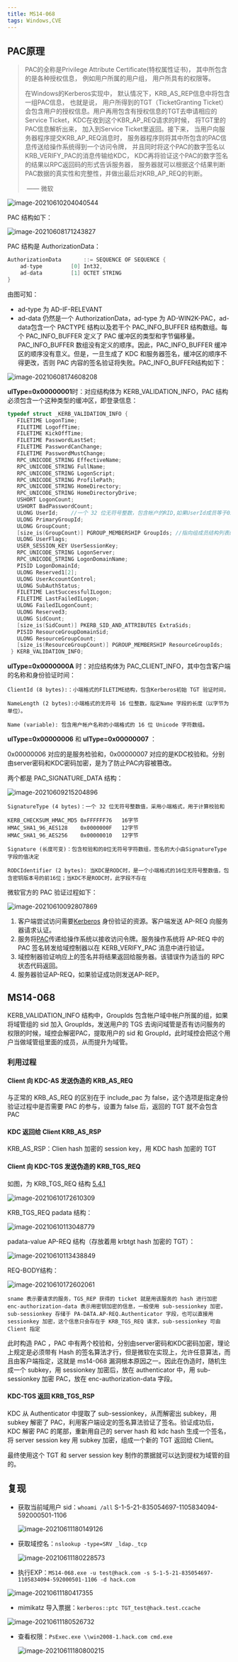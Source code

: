 ```yaml
---
title: MS14-068
tags: Windows,CVE
---
```


## PAC原理

> PAC的全称是Privilege Attribute Certificate(特权属性证书)， 其中所包含的是各种授权信息， 例如用户所属的用户组， 用户所具有的权限等。
>
> 在Windows的Kerberos实现中， 默认情况下，KRB_AS_REP信息中将包含一组PAC信息， 也就是说， 用户所得到的TGT（TicketGranting Ticket）会包含用户的授权信息。用户再用包含有授权信息的TGT去申请相应的Service Ticket，KDC在收到这个KBR_AP_REQ请求的时候， 将TGT里的PAC信息解析出来， 加入到Service Ticket里返回。接下来， 当用户向服务器程序提交KRB_AP_REQ消息时， 服务器程序则将其中所包含的PAC信息传送给操作系统得到一个访问令牌， 并且同时将这个PAC的数字签名以KRB_VERIFY_PAC的消息传输给KDC， KDC再将验证这个PAC的数字签名的结果以RPC返回码的形式告诉服务器， 服务器就可以根据这个结果判断PAC数据的真实性和完整性，并做出最后对KRB_AP_REQ的判断。
>
> ​																																						                                                 				 —— 微软



![image-20210610204040544](https://ryze-1258886299.cos.ap-beijing.myqcloud.com/20220329095725.png)

PAC 结构如下：

![image-20210608171243827](https://ryze-1258886299.cos.ap-beijing.myqcloud.com/20220329095727.png)

PAC 结构是 AuthorizationData：

```c
AuthorizationData       ::= SEQUENCE OF SEQUENCE {
    ad-type         [0] Int32,
    ad-data         [1] OCTET STRING
}
```

由图可知：

+ ad-type 为 AD-IF-RELEVANT
+ ad-data 仍然是一个 AuthorizationData，ad-type 为 AD-WIN2K-PAC，ad-data包含一个 PACTYPE 结构以及若干个 PAC_INFO_BUFFER 结构数组。每个 PAC_INFO_BUFFER 定义了 PAC 缓冲区的类型和字节偏移量。PAC_INFO_BUFFER 数组没有定义的顺序。因此，PAC_INFO_BUFFER 缓冲区的顺序没有意义。但是，一旦生成了 KDC 和服务器签名，缓冲区的顺序不得更改，否则 PAC 内容的签名验证将失败。PAC_INFO_BUFFER结构如下：

![image-20210608174608208](https://ryze-1258886299.cos.ap-beijing.myqcloud.com/20220329095730.png)

**ulType=0x00000001**时：对应结构体为 KERB_VALIDATION_INFO，PAC 结构必须包含一个这种类型的缓冲区，即登录信息：

```c
typedef struct _KERB_VALIDATION_INFO {
   FILETIME LogonTime;
   FILETIME LogoffTime;
   FILETIME KickOffTime;
   FILETIME PasswordLastSet;
   FILETIME PasswordCanChange;
   FILETIME PasswordMustChange;
   RPC_UNICODE_STRING EffectiveName;
   RPC_UNICODE_STRING FullName;
   RPC_UNICODE_STRING LogonScript;
   RPC_UNICODE_STRING ProfilePath;
   RPC_UNICODE_STRING HomeDirectory;
   RPC_UNICODE_STRING HomeDirectoryDrive;
   USHORT LogonCount;
   USHORT BadPasswordCount;
   ULONG UserId;	//一个 32 位无符号整数，包含帐户的RID,如果UserId成员等于0x00000000，则此成员中的第一个组SID就是此帐户的SID
   ULONG PrimaryGroupId;
   ULONG GroupCount;
   [size_is(GroupCount)] PGROUP_MEMBERSHIP GroupIds; //指向组成员结构列表的指针，其中包含帐户域中帐户所属的组。此列表中的组数必须等于GroupCount
   ULONG UserFlags;
   USER_SESSION_KEY UserSessionKey;
   RPC_UNICODE_STRING LogonServer;
   RPC_UNICODE_STRING LogonDomainName;
   PISID LogonDomainId;
   ULONG Reserved1[2];
   ULONG UserAccountControl;
   ULONG SubAuthStatus;
   FILETIME LastSuccessfulILogon;
   FILETIME LastFailedILogon;
   ULONG FailedILogonCount;
   ULONG Reserved3;
   ULONG SidCount;
   [size_is(SidCount)] PKERB_SID_AND_ATTRIBUTES ExtraSids;
   PISID ResourceGroupDomainSid;
   ULONG ResourceGroupCount;
   [size_is(ResourceGroupCount)] PGROUP_MEMBERSHIP ResourceGroupIds;
 } KERB_VALIDATION_INFO;
```

**ulType=0x0000000A** 时：对应结构体为 PAC_CLIENT_INFO，其中包含客户端的名称和身份验证时间：

```
ClientId (8 bytes):：小端格式的FILETIME结构，包含Kerberos初始 TGT 验证时间，

NameLength (2 bytes):小端格式的无符号 16 位整数，指定Name 字段的长度（以字节为单位）。

Name (variable): 包含用户帐户名称的小端格式的 16 位 Unicode 字符数组。
```

**uIType=0x00000006** 和 **uIType=0x00000007** ：

0x00000006 对应的是服务检验和，0x00000007 对应的是KDC校验和。分别由server密码和KDC密码加密，是为了防止PAC内容被篡改。

两个都是 PAC_SIGNATURE_DATA 结构：

![image-20210609215204896](https://ryze-1258886299.cos.ap-beijing.myqcloud.com/20220329095733.png)

```
SignatureType (4 bytes)：一个 32 位无符号整数值，采用小端格式，用于计算校验和

KERB_CHECKSUM_HMAC_MD5 0xFFFFFF76	16字节
HMAC_SHA1_96_AES128	   0x0000000F	12字节
HMAC_SHA1_96_AES256	   0x00000010	12字节

Signature (长度可变)：包含校验和的8位无符号字符数组，签名的大小由SignatureType字段的值决定

RODCIdentifier (2 bytes): 当KDC是RODC时，是一个小端格式的16位无符号整数值，包含密钥版本号的前16位；当KDC不是RODC时，此字段不存在
```



微软官方的 PAC 验证过程如下：

![image-20210610092807869](https://ryze-1258886299.cos.ap-beijing.myqcloud.com/20220329095736.png)

1. 客户端尝试访问需要[Kerberos](https://docs.microsoft.com/en-us/openspecs/windows_protocols/ms-apds/a00d0b83-97e3-44ad-ba2d-1221d4f51a35#gt_d6a282ce-b1da-41e1-b05a-22f777a5c1fe) 身份验证的资源。客户端发送 AP-REQ 向服务器请求认证。
2. 服务将[PAC](https://docs.microsoft.com/en-us/openspecs/windows_protocols/ms-apds/a00d0b83-97e3-44ad-ba2d-1221d4f51a35#gt_26456104-0afb-4afe-a92e-ac160a9efdf8)传递给操作系统以接收访问令牌。服务操作系统将 AP-REQ 中的 PAC 签名转发给域控制器以在 KERB_VERIFY_PAC 消息中进行验证。
3. 域控制器验证响应上的签名并将结果返回给服务器。该错误作为适当的 RPC 状态代码返回。
4. 服务器验证AP-REQ，如果验证成功则发送AP-REP。



## MS14-068 

KERB_VALIDATION_INFO 结构中，GroupIds 包含帐户域中帐户所属的组，如果将域管组的 sid 加入 GroupIds，发送用户的 TGS 去询问域管是否有访问服务的权限的时候，域控会解密PAC，提取用户的 sid 和 GroupId，此时域控会把这个用户当做域管组里面的成员，从而提升为域管。

### 利用过程

#### Client 向 KDC-AS 发送伪造的 KRB_AS_REQ

与正常的 KRB_AS_REQ 的区别在于 include_pac 为 false，这个选项是指定身份验证过程中是否需要 PAC 的参与，设置为 false 后，返回的 TGT 就不会包含 PAC

#### KDC 返回给 Client KRB_AS_RSP

KRB_AS_RSP：Clien hash 加密的 session key，用 KDC hash 加密的 TGT

#### Client 向 KDC-TGS 发送伪造的 KRB_TGS_REQ

如图，为 KRB_TGS_REQ 结构 [5.4.1](https://www.rfc-editor.org/rfc/rfc4120.txt)

![image-20210610172610309](https://ryze-1258886299.cos.ap-beijing.myqcloud.com/20220329095739.png)

KRB_TGS_REQ padata 结构：

![image-20210610113048779](https://ryze-1258886299.cos.ap-beijing.myqcloud.com/20220329095741.png)

padata-value AP-REQ 结构（存放着用 krbtgt hash 加密的 TGT）：

![image-20210610113438849](https://ryze-1258886299.cos.ap-beijing.myqcloud.com/20220329095743.png)

REQ-BODY结构： 

![image-20210610172602061](https://ryze-1258886299.cos.ap-beijing.myqcloud.com/20220329095745.png)

```
sname 表示要请求的服务，TGS_REP 获得的 ticket 就是用该服务的 hash 进行加密
enc-authorization-data 表示用密钥加密的信息，一般使用 sub-sessionkey 加密，sub-sessionkey 存储于 PA-DATA.AP-REQ.Authenticator 字段，也可以直接用 sessionkey 加密，这个信息只会存在于 KRB_TGS_REQ 请求，sub-sessionkey 可由 Client 指定
```

此时构造 PAC ，PAC 中有两个校验和，分别由server密码和KDC密码加密，理论上规定是必须带有 Hash 的签名算法才行，但是微软在实现上，允许任意算法，而且由客户端指定，这就是 ms14-068 漏洞根本原因之一。因此在伪造时，随机生成一个 subkey，用 sessionkey 加密后，放在 authenticator 中，用 sub-sessionkey 加密 PAC，放在 enc-authorization-data 字段。

####  KDC-TGS 返回 KRB_TGS_RSP

KDC  从 Authenticator 中提取了 sub-sessionkey，从而解密出 subkey，用 subkey 解密了 PAC，利用客户端设定的签名算法验证了签名。验证成功后，KDC 解密 PAC 的尾部，重新用自己的 server hash 和 kdc hash 生成一个签名，将 server session key  用 subkey 加密，组成一个新的 TGT 返回给 Client。

最终使用这个 TGT 和  server session key 制作的票据就可以达到提权为域管的目的。 



## 复现

+ 获取当前域用户 sid：`whoami /all`   S-1-5-21-835054697-1105834094-592000501-1106

  ![image-20210611180149126](https://ryze-1258886299.cos.ap-beijing.myqcloud.com/20220329095747.png)

+ 获取域控名：`nslookup -type=SRV _ldap._tcp`

  ![image-20210611180228573](https://ryze-1258886299.cos.ap-beijing.myqcloud.com/20220329095749.png)

+ 执行EXP：`MS14-068.exe -u test@hack.com -s S-1-5-21-835054697-1105834094-592000501-1106 -d hack.com`

![image-20210611180417355](https://ryze-1258886299.cos.ap-beijing.myqcloud.com/20220329095751.png)

+ mimikatz 导入票据：`kerberos::ptc TGT_test@hack.test.ccache`

![image-20210611180526732](https://ryze-1258886299.cos.ap-beijing.myqcloud.com/20220329095753.png)

+ 查看权限：`PsExec.exe \\win2008-1.hack.com cmd.exe`

  ![image-20210611180800215](https://ryze-1258886299.cos.ap-beijing.myqcloud.com/20220329095755.png)